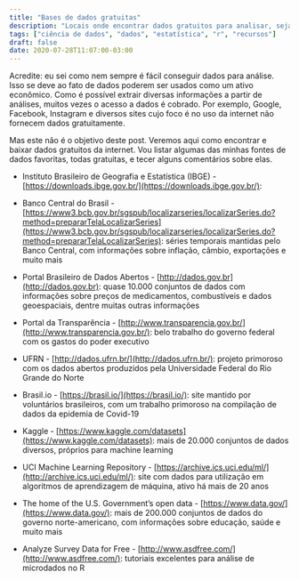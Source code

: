 ```yaml
---
title: "Bases de dados gratuitas"
description: "Locais onde encontrar dados gratuitos para analisar, seja para fazer visualizações ou ajustar modelos"
tags: ["ciência de dados", "dados", "estatística", "r", "recursos"]
draft: false
date: 2020-07-28T11:07:00-03:00
---
```


Acredite: eu sei como nem sempre é fácil conseguir dados para análise. Isso se deve ao fato de dados poderem ser usados como um ativo econômico. Como é possível extrair diversas informações a partir de análises, muitos vezes o acesso a dados é cobrado. Por exemplo, Google, Facebook, Instagram e diversos sites cujo foco é no uso da internet não fornecem dados gratuitamente.

Mas este não é o objetivo deste post. Veremos aqui como encontrar e baixar dados gratuitos da internet. Vou listar algumas das minhas fontes de dados favoritas, todas gratuitas, e tecer alguns comentários sobre elas.
	
* Instituto Brasileiro de Geografia e Estatística (IBGE) - [https://downloads.ibge.gov.br/](https://downloads.ibge.gov.br/): 
	
* Banco Central do Brasil - [https://www3.bcb.gov.br/sgspub/localizarseries/localizarSeries.do?method=prepararTelaLocalizarSeries](https://www3.bcb.gov.br/sgspub/localizarseries/localizarSeries.do?method=prepararTelaLocalizarSeries): séries temporais mantidas pelo Banco Central, com informações sobre inflação, câmbio, exportações e muito mais

* Portal Brasileiro de Dados Abertos - [http://dados.gov.br](http://dados.gov.br): quase 10.000 conjuntos de dados com informações sobre preços de medicamentos, combustíveis e dados geoespaciais, dentre muitas outras informações

* Portal da Transparência - [http://www.transparencia.gov.br/](http://www.transparencia.gov.br/): belo trabalho do governo federal com os gastos do poder executivo

* UFRN - [http://dados.ufrn.br/](http://dados.ufrn.br/): projeto primoroso com os dados abertos produzidos pela Universidade Federal do Rio Grande do Norte
	
* Brasil.io - [https://brasil.io/](https://brasil.io/): site mantido por voluntários brasileiros, com um trabalho primoroso na compilação de dados da epidemia de Covid-19

* Kaggle - [https://www.kaggle.com/datasets](https://www.kaggle.com/datasets): mais de 20.000 conjuntos de dados diversos, próprios para machine learning
  
* UCI Machine Learning Repository - [https://archive.ics.uci.edu/ml/](http://archive.ics.uci.edu/ml/): site com dados para utilização em algoritmos de aprendizagem de máquina, ativo há mais de 20 anos

* The home of the U.S. Government’s open data - [https://www.data.gov/](https://www.data.gov/): mais de 200.000 conjuntos de dados do governo norte-americano, com informações sobre educação, saúde e muito mais

* Analyze Survey Data for Free - [http://www.asdfree.com/](http://www.asdfree.com/): tutoriais excelentes para análise de microdados no R
